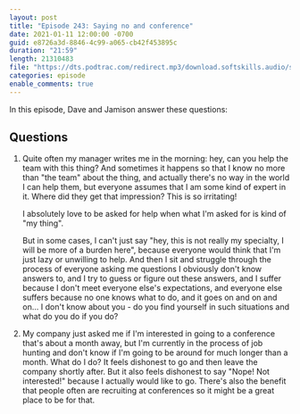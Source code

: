 ```yaml
---
layout: post
title: "Episode 243: Saying no and conference"
date: 2021-01-11 12:00:00 -0700
guid: e8726a3d-8846-4c99-a065-cb42f453895c
duration: "21:59"
length: 21310483
file: "https://dts.podtrac.com/redirect.mp3/download.softskills.audio/sse-243.mp3"
categories: episode
enable_comments: true
---
```


In this episode, Dave and Jamison answer these questions:

## Questions

1. Quite often my manager writes me in the morning: hey, can you help the team with this thing? And sometimes it happens so that I know no more than "the team" about the thing, and actually there's no way in the world I can help them, but everyone assumes that I am some kind of expert in it. Where did they get that impression? This is so irritating!
   
   I absolutely love to be asked for help when what I'm asked for is kind of "my thing".
   
   But in some cases, I can't just say "hey, this is not really my specialty, I will be more of a burden here", because everyone would think that I'm just lazy or unwilling to help. And then I sit and struggle through the process of everyone asking me questions I obviously don't know answers to, and I try to guess or figure out these answers, and I suffer because I don't meet everyone else's expectations, and everyone else suffers because no one knows what to do, and it goes on and on and on...
   I don't know about you - do you find yourself in such situations and what do you do if you do?


2. My company just asked me if I'm interested in going to a conference that's about a month away, but I'm currently in the process of job hunting and don't know if I'm going to be around for much longer than a month. What do I do?
   It feels dishonest to go and then leave the company shortly after. But it also feels dishonest to say "Nope! Not interested!" because I actually would like to go. There's also the benefit that people often are recruiting at conferences so it might be a great place to be for that.
